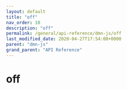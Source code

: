 ```yaml
---
layout: default
title: "off"
nav_order: 10
description: "off"
permalink: /general/api-reference/dmn-js/off
last_modified_date: 2020-04-27T17:54:08+0000
parent: "dmn-js"
grand_parent: "API Reference"
---
```


# off
